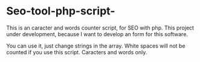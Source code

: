 # Seo-tool-php-script-
This is an caracter and words counter script, for SEO with php. This project under development, because I want to develop an form for this software.

You can use it, just change strings in the array. 
White spaces will not be counted if you use this script. Caracters and words only.